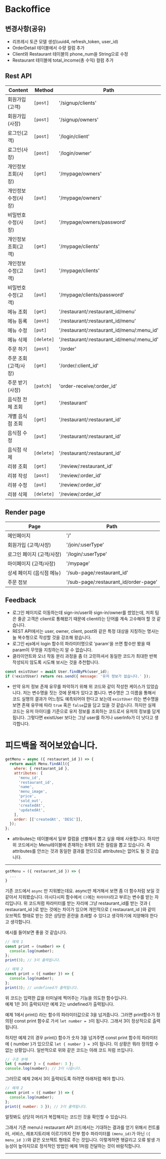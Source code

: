 # Backoffice

## 변경사항(공유)

- 리프레시 토큰 모델 생성(uuid4, refresh_token, user_id)
- OrderDetail 테이블에서 수량 컬럼 추가
- Client와 Restaurant 테이블의 phone_num을 String으로 수정
- Restaurant 테이블에 total_income(총 수익) 컬럼 추가

## Rest API

| Content              | Method     | Path                                       |
| -------------------- | ---------- | ------------------------------------------ |
| 회원가입(고객)       | `[post]`   | '/signup/clients'                          |
| 회원가입(사장)       | `[post]`   | '/signup/owners'                           |
| 로그인(고객)         | `[post]`   | '/login/client'                            |
| 로그인(사장)         | `[post]`   | '/login/owner'                             |
| 개인정보 조회(사장)  | `[get]`    | '/mypage/owners'                           |
| 개인정보 수정(사장)  | `[put]`    | '/mypage/owners'                           |
| 비밀번호 수정(사장)  | `[put]`    | '/mypage/owners/password'                  |
| 개인정보 조회(고객)  | `[get]`    | '/mypage/clients'                          |
| 개인정보 수정(고객)  | `[put]`    | '/mypage/clients'                          |
| 비밀번호 수정(고객)  | `[put]`    | '/mypage/clients/password'                 |
| 메뉴 조회            | `[get]`    | '/restaurant/:restaurant_id/menu'          |
| 메뉴 등록            | `[post]`   | '/restaurant/:restaurant_id/menu'          |
| 메뉴 수정            | `[put]`    | '/restaurant/:restaurant_id/menu/:menu_id' |
| 메뉴 삭제            | `[delete]` | '/restaurant/:restaurant_id/menu/:menu_id' |
| 주문 하기            | `[post]`   | '/order'                                   |
| 주문 조회(고객/사장) | `[get]`    | '/order/:client_id'                        |
| 주문 받기(사장)      | `[patch]`  | 'order-receive/:order_id'                  |
| 음식점 전체 조회     | `[get]`    | '/restaurant'                              |
| 개별 음식점 조회     | `[get]`    | '/restaurant/:restaurant_id'               |
| 음식점 수정          | `[put]`    | '/restaurant/:restaurant_id'               |
| 음식점 삭제          | `[delete]` | '/restaurant/:restaurant_id'               |
| 리뷰 조회            | `[get]`    | '/review/:restaurant_id'                   |
| 리뷰 작성            | `[post]`   | '/review/:order_id'                        |
| 리뷰 수정            | `[put]`    | '/review/:order_id'                        |
| 리뷰 삭제            | `[delete]` | '/review/:order_id'                        |

## Render page

| Page                      | Path                                  |
| ------------------------- | ------------------------------------- |
| 메인페이지                | '/'                                   |
| 회원가입 (고객/사장)      | '/join/:userType'                     |
| 로그인 페이지 (고객/사장) | '/login/:userType'                    |
| 마이페이지 (고객/사장)    | '/mypage'                             |
| 상세 페이지 (음식점 메뉴) | '/sub-page/:restaurant_id'            |
| 주문 정보                 | '/sub-page/:restaurant_id/order-page' |

## Feedback

- 로그인 페이지로 이동하는데 sign-in/user와 sign-in/owner를 썼었는데, 저희 팀은 줄곧 고객은 client로 통해왔기 때문에 client라는 단어를 계속 고수해야 할 것 같습니다.
- REST API에서는 user, owner, client, post와 같은 특정 대상을 지칭하는 명사는 늘 복수형으로 작성할 것을 강조해 왔습니다.
- 로그인 ejs에서 login 함수의 파라미터명으로 'param'을 쓰면 함수만 봤을 때 param이 무엇을 지칭하는지 알 수 없습니다.
- 클라이언트와 오너 작동 분리 과정을 좀 더 고민하셔서 동일한 코드가 최대한 반복 작성되지 않도록 시도해 보시는 것을 추천합니다.

```javascript
const existUser = await User.findByPk(user_id);
if (!existUser) return res.send({ message: '유저 정보가 없습니다.' });
```

- 만약 유저 정보 존재 유무를 파악하기 위해 위 코드와 같이 작성한 케이스가 있었습니다. 저는 변수명을 짓는 것에 문제가 있다고 봅니다. 변수명은 그 이름을 통해서 코드 실행의 결과가 어느정도 예측되어야 한다고 보는데 `existUser` 라는 변수명을 보면 존재 유무에 따라 `true` 혹은 `false`값을 담고 있을 것 같습니다. 하지만 실제 코드는 유저 아이디를 기준으로 유저 정보를 조회하는 코드로서 유저의 정보를 담게 됩니다. 그렇다면 existUser 보다는 그냥 user를 하거나 userInfo가 더 낫다고 생각합니다.

# 피드백을 적어보았습니다.

```javascript
getMenu = async ({ restaurant_id }) => {
  return await Menu.findAll({
    where: { restaurant_id },
    attributes: [
      'menu_id',
      'restaurant_id',
      'name',
      'menu_image',
      'price',
      'sold_out',
      'createdAt',
      'updatedAt',
    ],
    order: [['createdAt', 'DESC']],
  });
};
```

- attributes는 테이블에서 일부 컬럼을 선별해서 뽑고 싶을 때에 사용합니다. 하지만 위 코드에서는 Menu테이블에 존재하는 8개의 모든 컬럼을 뽑고 있습니다. 즉 attributes를 안쓰는 것과 동일한 결과를 얻으므로 attributes는 없어도 될 것 같습니다.

---

```javascript
getMenu = ({ restaurant_id }) => {
  ...
}
```

기존 코드에서 `async` 만 지워봤는데요. async만 제거해서 보면 좀 더 함수처럼 보일 것 같아서 지워봤습니다. 아시다시피 함수에서 `()`에는 `파라미터`라고 부르는 변수를 받는 자리입니다. 위 코드처럼 파라미터를 받는 자리에 그냥 restaurant_id를 받는 것과 { restaurant_id }로 받는 것에는 차이가 있으며 개인적으로 { restaurant_id }와 같이 오브젝트 형태로 받는 것은 상당한 혼란을 초래할 수 있다고 생각하기에 지양해야 한다고 생각합니다.

예시를 들어보면 좋을 것 같습니다.

```javascript
// 예제 1
const print = (number) => {
  console.log(number);
};
print(3); // 3이 출력됩니다.

// 예제 2
const print = ({ number }) => {
  console.log(number);
};
print(3); // undefined가 출력됩니다.
```

위 코드는 입력한 값을 터미널에 찍어주는 기능을 의도한 함수입니다.  
예제 1은 3이 출력되지만 예제 2는 undefined가 출력됩니다.

예제 1에서 print() 라는 함수의 파라미터값으로 3을 넘겨줍니다. 그러면 print함수가 정의된 const print 함수로 가서 `let number = 3`이 됩니다. 그래서 3이 정상적으로 출력됩니다.

하지만 예제 2의 경우 print() 함수가 숫자 3을 넘겨주면 const print 함수의 파라미터에 { number }가 있으므로 `let { number } = 3`이 됩니다. 이 상황은 뭐라 정의할 수 없는 상황입니다. 일반적으로 위와 같은 코드는 아래 코드 처럼 쓰입니다.

```javascript
// 구조 분해
let { number } = { number: 3 };
console.log(number); // 3이 나옵니다.
```

그러므로 예제 2에서 3이 출력되도록 하려면 아래처럼 해야 합니다.

```javascript
// 예제 2
const print = ({ number }) => {
  console.log(number);
};
print({ number: 3 }); // 3이 출력됩니다.
```

얼핏봐도 상당히 머리가 복잡해지는 코드인 것을 확인할 수 있습니다.

그래서 기존 menu나 restaurant API 코드에서는 기대하는 결과를 얻기 위해서 컨트롤러, 서비스, 레포지토리에 이르기까지 전부 함수 파라미터를 `(menu_id)`가 아닌 `({ menu_id })`와 같은 오브젝트 형태로 주는 것입니다. 이렇게하면 헷갈리고 오류 발생 가능성이 높아지므로 정석적인 방법인 예제 1처럼 전달하는 것이 바람직합니다.

---
